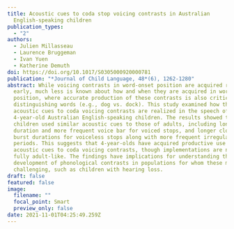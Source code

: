 ```yaml
---
title: Acoustic cues to coda stop voicing contrasts in Australian
  English-speaking children
publication_types:
  - "2"
authors:
  - Julien Millasseau
  - Laurence Bruggeman
  - Ivan Yuen
  - Katherine Demuth
doi: https://doi.org/10.1017/S0305000920000781
publication: "*Journal of Child Language, 48*(6), 1262-1280"
abstract: While voicing contrasts in word-onset position are acquired relatively
  early, much less is known about how and when they are acquired in word-coda
  position, where accurate production of these contrasts is also critical for
  distinguishing words (e.g., dog vs. dock). This study examined how the
  acoustic cues to coda voicing contrasts are realized in the speech of
  4-year-old Australian English-speaking children. The results showed that
  children used similar acoustic cues to those of adults, including longer vowel
  duration and more frequent voice bar for voiced stops, and longer closure and
  burst durations for voiceless stops along with more frequent irregular pitch
  periods. This suggests that 4-year-olds have acquired productive use of the
  acoustic cues to coda voicing contrasts, though implementations are not yet
  fully adult-like. The findings have implications for understanding the
  development of phonological contrasts in populations for whom these may be
  challenging, such as children with hearing loss.
draft: false
featured: false
image:
  filename: ""
  focal_point: Smart
  preview_only: false
date: 2021-11-01T04:25:49.259Z
---
```

